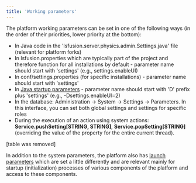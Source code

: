 ```yaml
---
title: 'Working parameters'
---
```


The platform working parameters can be set in one of the following ways (in the order of their priorities, lower priority at the bottom):

-   In Java code in the 'lsfusion.server.physics.admin.Settings.java' file (relevant for platform forks)
-   In lsfusion.properties which are typically part of the project and therefore function for all installations by default - parameter name should start with 'settings' (e.g., settings.enableUI)
-   In conf/settings.properties (for specific installations) - parameter name should start with 'settings'
-   In [Java startup parameters](Launch_parameters.md#java) - parameter name should start with 'D' prefix plus 'settings' (e.g., -Dsettings.enableUI=2)
-   In the database: Administration → System → Settings → Parameters. In this interface, you can set both global settings and settings for specific roles
-   During the execution of an action using system actions: **Service.pushSetting\[STRING, STRING\]**, **Service.popSetting\[STRING\]** (overriding the value of the property for the entire current thread).

[table was removed]

In addition to the system parameters, the platform also has [launch parameters](Launch_parameters.md) which are set a little differently and are relevant mainly for startup (initialization) processes of various components of the platform and access to these components.
